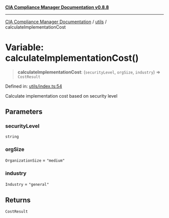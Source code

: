 [**CIA Compliance Manager Documentation v0.8.8**](../../README.md)

***

[CIA Compliance Manager Documentation](../../modules.md) / [utils](../README.md) / calculateImplementationCost

# Variable: calculateImplementationCost()

> **calculateImplementationCost**: (`securityLevel`, `orgSize`, `industry`) => `CostResult`

Defined in: [utils/index.ts:54](https://github.com/Hack23/cia-compliance-manager/blob/88094f2c4c350fd10a1e440c3eab70aedd819944/src/utils/index.ts#L54)

Calculate implementation cost based on security level

## Parameters

### securityLevel

`string`

### orgSize

`OrganizationSize` = `"medium"`

### industry

`Industry` = `"general"`

## Returns

`CostResult`

